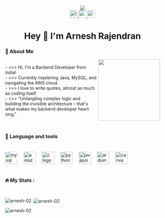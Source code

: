 <br clear="both">

<div align="center" >
  <img  src="https://user-images.githubusercontent.com/58959408/232639433-cb0aea21-66f0-4508-a771-85e2089c5a87.gif" height="viewport" width="viewport" />
  
</div>
<div align="center" styl">
  <a href="https://www.linkedin.com/in/arneshrajendran" target="_blank">
    <img src="https://img.shields.io/static/v1?message=LinkedIn&logo=linkedin&label=&color=0077B5&logoColor=white&labelColor=&style=for-the-badge" height="25" alt="linkedin logo"  />
  </a>
  <a href="arnesha4261@gmail.com" target="_blank">
    <img src="https://img.shields.io/static/v1?message=Gmail&logo=gmail&label=&color=D14836&logoColor=white&labelColor=&style=for-the-badge" height="25" alt="gmail logo"  />
  </a>
  <a href="https://www.hackerrank.com/profile/arnesha4261" target="_blank">
    <img src="https://encrypted-tbn0.gstatic.com/images?q=tbn:ANd9GcRX0gVCOoLbKdrg__dPh-Y5M8i3BpMPyX7YzJJqF5hp_2PAHwdXqibpC1eN3l8EHIO32w&usqp=CAU" height="25" alt="gmail logo"  />
  </a>
</div>

###

<h1 align="center">Hey 👋 I'm Arnesh Rajendran</h1>

###

<div align="left">
</div>

###

<h3 align="left">&#128104 About Me </h3>

 <img align="right" height="200" src="https://i.pinimg.com/originals/e8/f4/53/e8f453469a3ec97ecd354df465d73913.gif"  />   
<p align="left">
  <br>
  - >>> Hi, I'm a Backend Developer from India!<br>
  - >>> Currently mastering Java, MySQL, and navigating the AWS cloud.<br>
  - >>> I love to write quotes, almost as much as coding itself.<br>
  - >>> "Untangling complex logic and building the invisible architecture – that's what makes my backend developer heart sing."
</p>
<br>

 

<h3 align="left">&#128204 Language and tools</h3>

###
<br>


<div align="left">
    <img src="https://www.mysql.com/common/logos/logo-mysql-170x115.png" height="40" alt="mysql logo"  />
  <img width="12" />
  <img src="https://download.logo.wine/logo/Amazon_Web_Services/Amazon_Web_Services-Logo.wine.png" height="40" alt="amazonwebservices logo"  />
  <img width="12" />
  <img src="https://cdn.jsdelivr.net/gh/devicons/devicon/icons/c/c-line.svg" height="40" alt="c logo"  />
  <img width="12" />
  <img src="https://cdn.jsdelivr.net/gh/devicons/devicon/icons/python/python-original.svg" height="40" alt="python logo"  />
  <img width="12" />
  <img src="https://static.javatpoint.com/core/images/java-logo1.png" height="40" alt="javapoint logo"  />
  <img width="12" />
   <img src="https://cdn.jsdelivr.net/gh/devicons/devicon/icons/arduino/arduino-original-wordmark.svg" height="40" alt="arduino logo"  />
  <img width="12" />
  <img src="https://cdn.jsdelivr.net/gh/devicons/devicon/icons/canva/canva-original.svg" height="40" alt="canva logo"  />
</div>

<br>
<h3 align="left">🔥   My Stats :</h3>
<br>

<p><img align="left" src="https://github-readme-stats.vercel.app/api/top-langs?username=arnesh-02&show_icons=true&locale=en&layout=compact" alt="arnesh-02" /></p>

<p>&nbsp;<img align="center" src="https://github-readme-stats.vercel.app/api?username=arnesh-02&show_icons=true&locale=en" alt="arnesh-02" /></p>

<p><img align="center" src="https://github-readme-streak-stats.herokuapp.com/?user=arnesh-02&" alt="arnesh-02" /></p>

<br clear="both">
